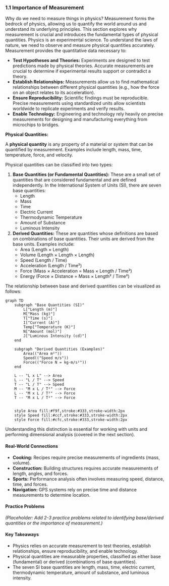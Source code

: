 ### 1.1 Importance of Measurement

Why do we need to measure things in physics? Measurement forms the bedrock of physics, allowing us to quantify the world around us and understand its underlying principles. This section explores why measurement is crucial and introduces the fundamental types of physical quantities.
Physics is an experimental science. To understand the laws of nature, we need to observe and measure physical quantities accurately. Measurement provides the quantitative data necessary to:

*   **Test Hypotheses and Theories:** Experiments are designed to test predictions made by physical theories. Accurate measurements are crucial to determine if experimental results support or contradict a theory.
*   **Establish Relationships:** Measurements allow us to find mathematical relationships between different physical quantities (e.g., how the force on an object relates to its acceleration).
*   **Ensure Reproducibility:** Scientific findings must be reproducible. Precise measurements using standardized units allow scientists worldwide to replicate experiments and verify results.
*   **Enable Technology:** Engineering and technology rely heavily on precise measurements for designing and manufacturing everything from microchips to bridges.

**Physical Quantities:**

A **physical quantity** is any property of a material or system that can be quantified by measurement. Examples include length, mass, time, temperature, force, and velocity.

Physical quantities can be classified into two types:

1.  **Base Quantities (or Fundamental Quantities):** These are a small set of quantities that are considered fundamental and are defined independently. In the International System of Units (SI), there are seven base quantities:
    *   Length
    *   Mass
    *   Time
    *   Electric Current
    *   Thermodynamic Temperature
    *   Amount of Substance
    *   Luminous Intensity
2.  **Derived Quantities:** These are quantities whose definitions are based on combinations of base quantities. Their units are derived from the base units. Examples include:
    *   Area (Length × Length)
    *   Volume (Length × Length × Length)
    *   Speed (Length / Time)
    *   Acceleration (Length / Time²)
    *   Force (Mass × Acceleration = Mass × Length / Time²)
    *   Energy (Force × Distance = Mass × Length² / Time²)

The relationship between base and derived quantities can be visualized as follows:

```mermaid
graph TD
    subgraph "Base Quantities (SI)"
        L["Length (m)"]
        M["Mass (kg)"]
        T["Time (s)"]
        I["Current (A)"]
        Temp["Temperature (K)"]
        N["Amount (mol)"]
        J["Luminous Intensity (cd)"]
    end

    subgraph "Derived Quantities (Examples)"
        Area(("Area m²"))
        Speed(("Speed m/s"))
        Force(("Force N = kg⋅m/s²"))
    end

    L -- "L x L" --> Area
    L -- "L / T" --> Speed
    T -- "L / T" --> Speed
    M -- "M x L / T²" --> Force
    L -- "M x L / T²" --> Force
    T -- "M x L / T²" --> Force


    style Area fill:#f9f,stroke:#333,stroke-width:2px
    style Speed fill:#ccf,stroke:#333,stroke-width:2px
    style Force fill:#cfc,stroke:#333,stroke-width:2px

```

Understanding this distinction is essential for working with units and performing dimensional analysis (covered in the next section).

#### Real-World Connections

*   **Cooking:** Recipes require precise measurements of ingredients (mass, volume).
*   **Construction:** Building structures requires accurate measurements of length, angles, and forces.
*   **Sports:** Performance analysis often involves measuring speed, distance, time, and forces.
*   **Navigation:** GPS systems rely on precise time and distance measurements to determine location.

#### Practice Problems

*(Placeholder: Add 2-3 practice problems related to identifying base/derived quantities or the importance of measurement.)*

#### Key Takeaways

*   Physics relies on accurate measurement to test theories, establish relationships, ensure reproducibility, and enable technology.
*   Physical quantities are measurable properties, classified as either base (fundamental) or derived (combinations of base quantities).
*   The seven SI base quantities are length, mass, time, electric current, thermodynamic temperature, amount of substance, and luminous intensity.
